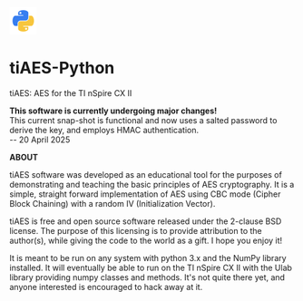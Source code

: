 ![alt text](python-icon.png)
# tiAES-Python
tiAES: AES for the TI nSpire CX II   

__This software is currently undergoing major changes!__  
This current snap-shot is functional and now uses a salted password to derive the key, and employs HMAC authentication.  
-- 20 April 2025  
  
  
__ABOUT__  

tiAES software was developed as an educational tool for the purposes of demonstrating and teaching the basic principles of AES cryptography. It is a simple, straight forward implementation of AES using CBC mode (Cipher Block Chaining) with a random IV (Initialization Vector).  

tiAES is free and open source software released under the 2-clause BSD license. The purpose of this licensing is to provide attribution to the author(s), while giving the code to the world as a gift. I hope you enjoy it!  

It is meant to be run on any system with python 3.x and the NumPy library installed. It will eventually be able to run on the TI nSpire CX II with the Ulab library providing numpy classes and methods. It's not quite there yet, and anyone interested is encouraged to hack away at it.  


